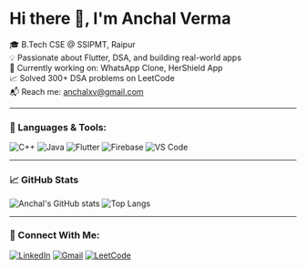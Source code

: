 # Hi there 👋, I'm Anchal Verma

🎓 B.Tech CSE @ SSIPMT, Raipur  
💡 Passionate about Flutter, DSA, and building real-world apps  
📱 Currently working on: WhatsApp Clone, HerShield App  
📈 Solved 300+ DSA problems on LeetCode  
📬 Reach me: anchalxv@gmail.com

---

### 🚀 Languages & Tools:
![C++](https://img.shields.io/badge/C++-blue.svg?style=flat&logo=c%2B%2B)
![Java](https://img.shields.io/badge/Java-orange.svg?style=flat&logo=java)
![Flutter](https://img.shields.io/badge/Flutter-blue?style=flat&logo=flutter)
![Firebase](https://img.shields.io/badge/Firebase-yellow?style=flat&logo=firebase)
![VS Code](https://img.shields.io/badge/VSCode-blue?style=flat&logo=visualstudiocode)

---

### 📈 GitHub Stats
![Anchal's GitHub stats](https://github-readme-stats.vercel.app/api?username=your-github-username&show_icons=true&theme=dracula)
![Top Langs](https://github-readme-stats.vercel.app/api/top-langs/?username=your-github-username&layout=compact&theme=dracula)

---

### 🔗 Connect With Me:
[![LinkedIn](https://img.shields.io/badge/LinkedIn-blue?logo=linkedin)](https://linkedin.com/in/your-link)
[![Gmail](https://img.shields.io/badge/Gmail-D14836?logo=gmail&logoColor=white)](mailto:anchalxv@gmail.com)
[![LeetCode](https://img.shields.io/badge/LeetCode-orange?logo=leetcode)](https://leetcode.com/your-id)
